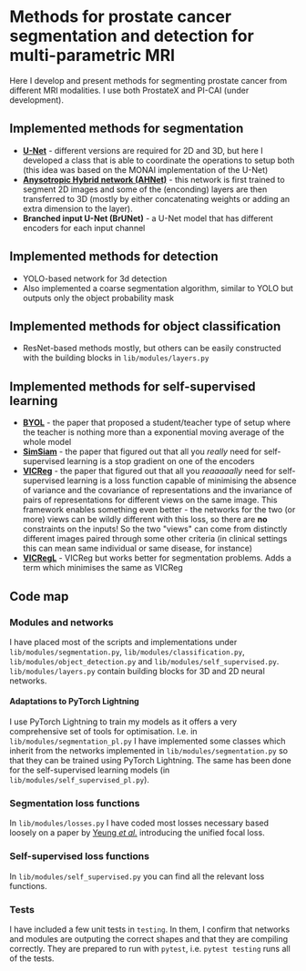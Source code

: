# Methods for prostate cancer segmentation and detection for multi-parametric MRI

Here I develop and present methods for segmenting prostate cancer from different MRI modalities. I use both ProstateX and PI-CAI (under development).

## Implemented methods for segmentation

* [**U-Net**](https://www.nature.com/articles/s41592-018-0261-2) - different versions are required for 2D and 3D, but here I developed a class that is able to coordinate the operations to setup both (this idea was based on the MONAI implementation of the U-Net)
* [**Anysotropic Hybrid network (AHNet)**](https://arxiv.org/abs/1711.08580) - this network is first trained to segment 2D images and some of the (enconding) layers are then transferred to 3D (mostly by either concatenating weights or adding an extra dimension to the layer).
* **Branched input U-Net (BrUNet)** - a U-Net model that has different encoders for each input channel

## Implemented methods for detection

* YOLO-based network for 3d detection
* Also implemented a coarse segmentation algorithm, similar to YOLO but outputs only the object probability mask

## Implemented methods for object classification

* ResNet-based methods mostly, but others can be easily constructed with the building blocks in `lib/modules/layers.py`

## Implemented methods for self-supervised learning

* [**BYOL**](https://arxiv.org/abs/2006.07733) - the paper that proposed a student/teacher type of setup where the teacher is nothing more than a exponential moving average of the whole model
* [**SimSiam**](https://arxiv.org/abs/2011.10566) - the paper that figured out that all you *really* need for self-supervised learning is a stop gradient on one of the encoders
* [**VICReg**](https://arxiv.org/abs/2105.04906) - the paper that figured out that all you *reaaaaally* need for self-supervised learning is a loss function capable of minimising the absence of variance and the covariance of representations and the invariance of pairs of representations for different views on the same image. This framework enables something even better - the networks for the two (or more) views can be wildly different with this loss, so there are **no** constraints on the inputs! So the two "views" can come from distinctly different images paired through some other criteria (in clinical settings this can mean same individual or same disease, for instance)
* [**VICRegL**](https://arxiv.org/abs/2210.01571) - VICReg but works better for segmentation problems. Adds a term which minimises the same as VICReg 

## Code map

### Modules and networks

I have placed most of the scripts and implementations under `lib/modules/segmentation.py`, `lib/modules/classification.py`, `lib/modules/object_detection.py` and `lib/modules/self_supervised.py`. `lib/modules/layers.py` contain building blocks for 3D and 2D neural networks.

#### Adaptations to PyTorch Lightning

I use PyTorch Lightning to train my models as it offers a very comprehensive set of tools for optimisation. I.e. in `lib/modules/segmentation_pl.py` I have implemented some classes which inherit from the networks implemented in `lib/modules/segmentation.py` so that they can be trained using PyTorch Lightning. The same has been done for the self-supervised learning models (in `lib/modules/self_supervised_pl.py`).

### Segmentation loss functions

In `lib/modules/losses.py` I have coded most losses necessary based loosely on a paper by [Yeung *et al.*](https://www.ncbi.nlm.nih.gov/pmc/articles/PMC8785124/) introducing the unified focal loss.

### Self-supervised loss functions

In `lib/modules/self_supervised.py` you can find all the relevant loss functions.

### Tests

I have included a few unit tests in `testing`. In them, I confirm that networks and modules are outputing the correct shapes and that they are compiling correctly. They are prepared to run with `pytest`, i.e. `pytest testing` runs all of the tests.